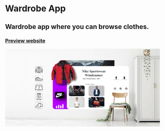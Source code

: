 # Wardrobe App
## Wardrobe app where you can browse clothes.
### [Preview website](https://milyazkamil.github.io/Wardrobe-App/)
![](./src/assets/images/readme-image.png)